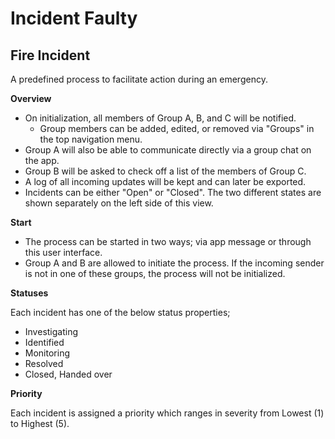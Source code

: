
Incident Faulty
============

## Fire Incident ##

A predefined process to facilitate action during an emergency.

**Overview**

* On initialization, all members of Group A, B, and C will be notified.
	* Group members can be added, edited, or removed via "Groups" in the top navigation menu.
* Group A will also be able to communicate directly via a group chat on the app.
* Group B will be asked to check off a list of the members of Group C.
* A log of all incoming updates will be kept and can later be exported.
* Incidents can be either "Open" or "Closed". The two different states are shown separately on the left side of this view.

**Start**

* The process can be started in two ways; via app message or through this user interface.
* Group A and B are allowed to initiate the process. If the incoming sender is not in one of these groups, the process will not be initialized.

**Statuses**

Each incident has one of the below status properties;

* Investigating
* Identified
* Monitoring
* Resolved
* Closed, Handed over

**Priority**

Each incident is assigned a priority which ranges in severity from Lowest (1) to Highest (5).
